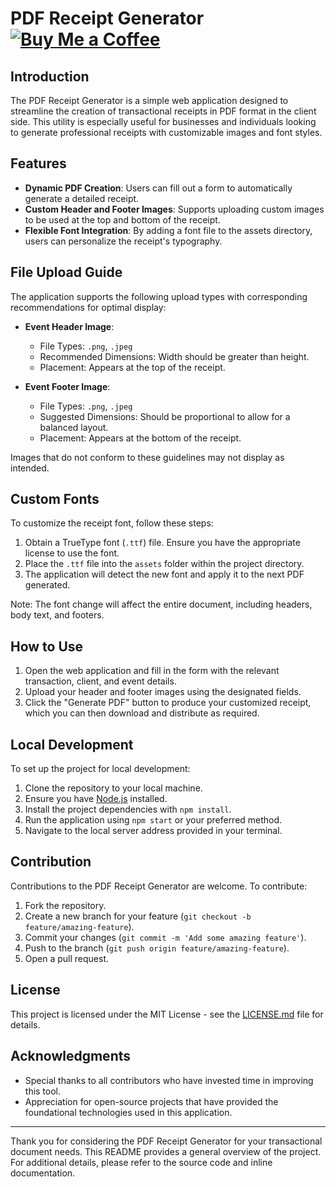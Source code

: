 # PDF Receipt Generator [![Buy Me a Coffee](https://cdn.buymeacoffee.com/buttons/v2/default-yellow.png)](https://www.buymeacoffee.com/galmitrani1)


## Introduction

The PDF Receipt Generator is a simple web application designed to streamline the creation of transactional receipts in PDF format in the client side.
This utility is especially useful for businesses and individuals looking to generate professional receipts with customizable images and font styles.

## Features

- **Dynamic PDF Creation**: Users can fill out a form to automatically generate a detailed receipt.
- **Custom Header and Footer Images**: Supports uploading custom images to be used at the top and bottom of the receipt.
- **Flexible Font Integration**: By adding a font file to the assets directory, users can personalize the receipt's typography.

## File Upload Guide

The application supports the following upload types with corresponding recommendations for optimal display:

- **Event Header Image**:
  - File Types: `.png`, `.jpeg`
  - Recommended Dimensions: Width should be greater than height.
  - Placement: Appears at the top of the receipt.

- **Event Footer Image**:
  - File Types: `.png`, `.jpeg`
  - Suggested Dimensions: Should be proportional to allow for a balanced layout.
  - Placement: Appears at the bottom of the receipt.

Images that do not conform to these guidelines may not display as intended.

## Custom Fonts

To customize the receipt font, follow these steps:

1. Obtain a TrueType font (`.ttf`) file. Ensure you have the appropriate license to use the font.
2. Place the `.ttf` file into the `assets` folder within the project directory.
3. The application will detect the new font and apply it to the next PDF generated.

Note: The font change will affect the entire document, including headers, body text, and footers.

## How to Use

1. Open the web application and fill in the form with the relevant transaction, client, and event details.
2. Upload your header and footer images using the designated fields.
3. Click the "Generate PDF" button to produce your customized receipt, which you can then download and distribute as required.

## Local Development

To set up the project for local development:

1. Clone the repository to your local machine.
2. Ensure you have [Node.js](https://nodejs.org/) installed.
3. Install the project dependencies with `npm install`.
4. Run the application using `npm start` or your preferred method.
5. Navigate to the local server address provided in your terminal.

## Contribution

Contributions to the PDF Receipt Generator are welcome. To contribute:

1. Fork the repository.
2. Create a new branch for your feature (`git checkout -b feature/amazing-feature`).
3. Commit your changes (`git commit -m 'Add some amazing feature'`).
4. Push to the branch (`git push origin feature/amazing-feature`).
5. Open a pull request.

## License

This project is licensed under the MIT License - see the [LICENSE.md](LICENSE) file for details.

## Acknowledgments

- Special thanks to all contributors who have invested time in improving this tool.
- Appreciation for open-source projects that have provided the foundational technologies used in this application.

---

Thank you for considering the PDF Receipt Generator for your transactional document needs. This README provides a general overview of the project. For additional details, please refer to the source code and inline documentation.
